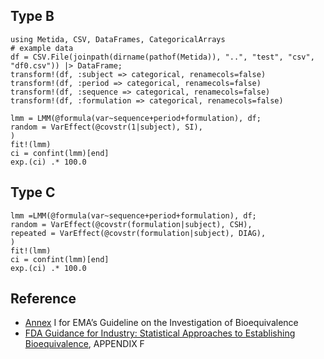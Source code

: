 ## Type B

```@example lmmexample
using Metida, CSV, DataFrames, CategoricalArrays
# example data
df = CSV.File(joinpath(dirname(pathof(Metida)), "..", "test", "csv", "df0.csv")) |> DataFrame;
transform!(df, :subject => categorical, renamecols=false)
transform!(df, :period => categorical, renamecols=false)
transform!(df, :sequence => categorical, renamecols=false)
transform!(df, :formulation => categorical, renamecols=false)

lmm = LMM(@formula(var~sequence+period+formulation), df;
random = VarEffect(@covstr(1|subject), SI),
)
fit!(lmm)
ci = confint(lmm)[end]
exp.(ci) .* 100.0
```

## Type C

```@example lmmexample
lmm =LMM(@formula(var~sequence+period+formulation), df;
random = VarEffect(@covstr(formulation|subject), CSH),
repeated = VarEffect(@covstr(formulation|subject), DIAG),
)
fit!(lmm)
ci = confint(lmm)[end]
exp.(ci) .* 100.0
```

## Reference

  * [Annex](https://www.ema.europa.eu/en/documents/other/31-annex-i-statistical-analysis-methods-compatible-ema-bioequivalence-guideline_en.pdf) I for EMA’s Guideline on the Investigation of Bioequivalence
  * [FDA Guidance for Industry: Statistical Approaches to Establishing Bioequivalence](https://www.fda.gov/media/70958/download), APPENDIX F
